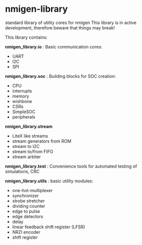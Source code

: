 # nmigen-library
standard library of utility cores for nmigen
This library is in active development, therefore beware that things
may break!

This library contains:

**nmigen_library.io**
: Basic communication cores:
  * UART
  * I2C
  * SPI

**nmigen_library.soc**
: Building blocks for SOC creation:
  * CPU
  * interrupts
  * memory
  * wishbone
  * CSRs
  * SimpleSOC
  * peripherals

**nmigen_library.stream**
* LiteX like streams
* stream generators from ROM
* stream to I2C
* stream to/from FIFO
* stream arbiter

**nmigen_library.test**
: Convenience tools for automated testing of simulations, CRC

**nmigen_library.utils**
: basic utility modules:
  * one-hot-multiplexer
  * synchronizer
  * strobe stretcher
  * dividing counter
  * edge to pulse
  * edge detectors
  * delay
  * linear feedback shift register (LFSR)
  * NRZI encoder
  * shift register

